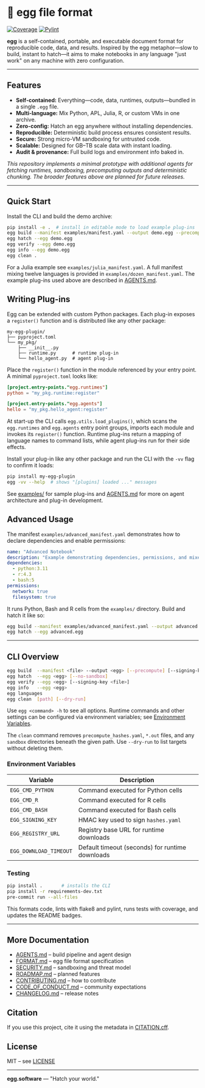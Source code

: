 # 🥚 egg file format


[![Coverage](https://img.shields.io/badge/coverage-99%25-cyan)](https://img.shields.io)
[![Pylint](https://img.shields.io/badge/pylint-9.53%2F10-green)](https://pylint.pycqa.org/)

**egg** is a self-contained, portable, and executable document format for reproducible code, data, and results. Inspired by the egg metaphor—slow to build, instant to hatch—it aims to make notebooks in any language "just work" on any machine with zero configuration.

---

## Features

- **Self-contained:** Everything—code, data, runtimes, outputs—bundled in a single `.egg` file.
- **Multi-language:** Mix Python, APL, Julia, R, or custom VMs in one archive.
- **Zero-config:** Hatch an egg anywhere without installing dependencies.
- **Reproducible:** Deterministic build process ensures consistent results.
- **Secure:** Strong micro-VM sandboxing for untrusted code.
- **Scalable:** Designed for GB–TB scale data with instant loading.
- **Audit & provenance:** Full build logs and environment info baked in.

*This repository implements a minimal prototype with additional agents for fetching runtimes, sandboxing, precomputing outputs and deterministic chunking. The broader features above are planned for future releases.*

---

## Quick Start

Install the CLI and build the demo archive:

```bash
pip install -e .  # install in editable mode to load example plug-ins
egg build --manifest examples/manifest.yaml --output demo.egg --precompute
egg hatch --egg demo.egg
egg verify --egg demo.egg
egg info --egg demo.egg
egg clean .
```

For a Julia example see `examples/julia_manifest.yaml`.
A full manifest mixing twelve languages is provided in `examples/dozen_manifest.yaml`.
The example plug-ins used above are described in [AGENTS.md](AGENTS.md#plug-in-development).

## Writing Plug-ins

Egg can be extended with custom Python packages. Each plug-in exposes a
`register()` function and is distributed like any other package:

```
my-egg-plugin/
├── pyproject.toml
└── my_pkg/
    ├── __init__.py
    ├── runtime.py      # runtime plug-in
    └── hello_agent.py  # agent plug-in
```

Place the `register()` function in the module referenced by your entry
point. A minimal `pyproject.toml` looks like:

```toml
[project.entry-points."egg.runtimes"]
python = "my_pkg.runtime:register"

[project.entry-points."egg.agents"]
hello = "my_pkg.hello_agent:register"
```

At start-up the CLI calls `egg.utils.load_plugins()`, which scans the
`egg.runtimes` and `egg.agents` entry point groups, imports each module
and invokes its `register()` function. Runtime plug-ins return a mapping
of language names to command lists, while agent plug-ins run for their
side effects.

Install your plug-in like any other package and run the CLI with the
`-vv` flag to confirm it loads:

```bash
pip install my-egg-plugin
egg -vv --help  # shows "[plugins] loaded ..." messages
```

See [examples/](examples/) for sample plug-ins and
[AGENTS.md](AGENTS.md#plug-in-development) for more on agent architecture
and plug-in development.

## Advanced Usage

The manifest `examples/advanced_manifest.yaml` demonstrates how to
declare dependencies and enable permissions:

```yaml
name: "Advanced Notebook"
description: "Example demonstrating dependencies, permissions, and mixed languages"
dependencies:
  - python:3.11
  - r:4.3
  - bash:5
permissions:
  network: true
  filesystem: true
```

It runs Python, Bash and R cells from the `examples/` directory. Build
and hatch it like so:

```bash
egg build --manifest examples/advanced_manifest.yaml --output advanced.egg --precompute
egg hatch --egg advanced.egg
```

---

## CLI Overview

```bash
egg build  --manifest <file> --output <egg> [--precompute] [--signing-key <file>]
egg hatch  --egg <egg> [--no-sandbox]
egg verify --egg <egg> [--signing-key <file>]
egg info   --egg <egg>
egg languages
egg clean  [path] [--dry-run]
```

Use `egg <command> -h` to see all options. Runtime commands and other settings can be configured via environment variables; see [Environment Variables](#environment-variables).

The `clean` command removes `precompute_hashes.yaml`, `*.out` files, and any `sandbox` directories beneath the given path. Use `--dry-run` to list targets without deleting them.

### Environment Variables

| Variable | Description |
|----------|-------------|
| `EGG_CMD_PYTHON` | Command executed for Python cells |
| `EGG_CMD_R` | Command executed for R cells |
| `EGG_CMD_BASH` | Command executed for Bash cells |
| `EGG_SIGNING_KEY` | HMAC key used to sign `hashes.yaml` |
| `EGG_REGISTRY_URL` | Registry base URL for runtime downloads |
| `EGG_DOWNLOAD_TIMEOUT` | Default timeout (seconds) for runtime downloads |

### Testing

```bash
pip install .       # installs the CLI
pip install -r requirements-dev.txt
pre-commit run --all-files
```
This formats code, lints with flake8 and pylint, runs tests with coverage,
and updates the README badges.

---

## More Documentation

- [AGENTS.md](AGENTS.md) – build pipeline and agent design
- [FORMAT.md](FORMAT.md) – egg file format specification
- [SECURITY.md](SECURITY.md) – sandboxing and threat model
- [ROADMAP.md](ROADMAP.md) – planned features
- [CONTRIBUTING.md](CONTRIBUTING.md) – how to contribute
- [CODE_OF_CONDUCT.md](CODE_OF_CONDUCT.md) – community expectations
- [CHANGELOG.md](CHANGELOG.md) – release notes

## Citation

If you use this project, cite it using the metadata in [CITATION.cff](CITATION.cff).

## License

MIT – see [LICENSE](LICENSE)

---

**egg.software** — "Hatch your world."
